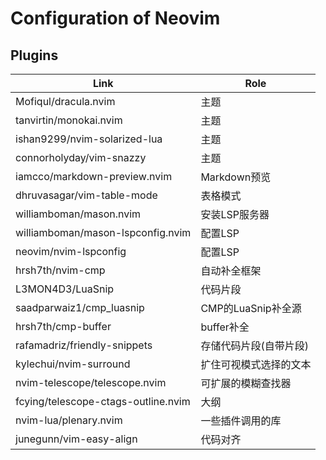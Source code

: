 # Configuration of Neovim

## Plugins

| Link                                | Role                   |
|-------------------------------------|------------------------|
| Mofiqul/dracula.nvim                | 主题                   |
| tanvirtin/monokai.nvim              | 主题                   |
| ishan9299/nvim-solarized-lua        | 主题                   |
| connorholyday/vim-snazzy            | 主题                   |
| iamcco/markdown-preview.nvim        | Markdown预览           |
| dhruvasagar/vim-table-mode          | 表格模式               |
| williamboman/mason.nvim             | 安装LSP服务器          |
| williamboman/mason-lspconfig.nvim   | 配置LSP                |
| neovim/nvim-lspconfig               | 配置LSP                |
| hrsh7th/nvim-cmp                    | 自动补全框架           |
| L3MON4D3/LuaSnip                    | 代码片段               |
| saadparwaiz1/cmp_luasnip            | CMP的LuaSnip补全源     |
| hrsh7th/cmp-buffer                  | buffer补全             |
| rafamadriz/friendly-snippets        | 存储代码片段(自带片段) |
| kylechui/nvim-surround              | 扩住可视模式选择的文本 |
| nvim-telescope/telescope.nvim       | 可扩展的模糊查找器     |
| fcying/telescope-ctags-outline.nvim | 大纲                   |
| nvim-lua/plenary.nvim               | 一些插件调用的库       |
| junegunn/vim-easy-align             | 代码对齐               |
